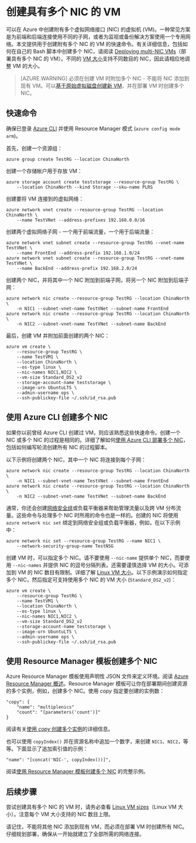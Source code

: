 <properties
   pageTitle="在 Linux VM 上配置多个 NIC | Azure"
   description="了解如何使用 Azure CLI 或 Resource Manager 模板创建附有多个 NIC 的 VM。"
   services="virtual-machines-linux"
   documentationCenter=""
   authors="iainfoulds"
   manager="timlt"
   editor=""/>

<tags
	ms.service="virtual-machines-linux"
	ms.date="08/02/2016"
	wacn.date="09/05/2016"/>

# 创建具有多个 NIC 的 VM
可以在 Azure 中创建附有多个虚拟网络接口 (NIC) 的虚拟机 (VM)。一种常见方案是为前端和后端连接使用不同的子网，或者为监视或备份解决方案使用一个专用网络。本文提供用于创建附有多个 NIC 的 VM 的快速命令。有关详细信息，包括如何在自己的 Bash 脚本中创建多个 NIC，请阅读 [Deploying multi-NIC VMs](/documentation/articles/virtual-network-deploy-multinic-arm-cli/)（部署具有多个 NIC 的 VM）。不同的 [VM 大小](/documentation/articles/virtual-machines-linux-sizes/)支持不同数目的 NIC，因此请相应地调整 VM 的大小。

>[AZURE.WARNING] 必须在创建 VM 时附加多个 NIC - 不能将 NIC 添加到现有 VM。可以[基于原始虚拟磁盘创建新 VM](/documentation/articles/virtual-machines-linux-copy-vm/)，并在部署 VM 时创建多个 NIC。

## 快速命令
确保已登录 [Azure CLI](/documentation/articles/xplat-cli-install/) 并使用 Resource Manager 模式 (`azure config mode arm`)。

首先，创建一个资源组：

    azure group create TestRG --location ChinaNorth

创建一个存储帐户用于存放 VM：

    azure storage account create teststorage --resource-group TestRG \
        --location ChinaNorth --kind Storage --sku-name PLRS

创建要将 VM 连接到的虚拟网络：

    azure network vnet create --resource-group TestRG --location ChinaNorth \
        --name TestVNet --address-prefixes 192.168.0.0/16 

创建两个虚拟网络子网 - 一个用于前端流量，一个用于后端流量：

    azure network vnet subnet create --resource-group TestRG --vnet-name TestVNet \
        --name FrontEnd --address-prefix 192.168.1.0/24
    azure network vnet subnet create --resource-group TestRG --vnet-name TestVNet \
        --name BackEnd --address-prefix 192.168.2.0/24

创建两个 NIC，并将其中一个 NIC 附加到前端子网，将另一个 NIC 附加到后端子网：

    azure network nic create --resource-group TestRG --location ChinaNorth \
        -n NIC1 --subnet-vnet-name TestVNet --subnet-name FrontEnd
    azure network nic create --resource-group TestRG --location ChinaNorth \
        -n NIC2 --subnet-vnet-name TestVNet --subnet-name BackEnd

最后，创建 VM 并附加前面创建的两个 NIC：

    azure vm create \            
        --resource-group TestRG \
        --name TestVM1 \
        --location ChinaNorth \
        --os-type linux \
        --nic-names NIC1,NIC2 \
        --vm-size Standard_DS2_v2
        --storage-account-name teststorage \
        --image-urn UbuntuLTS \
        --admin-username ops \
        --ssh-publickey-file ~/.ssh/id_rsa.pub

## 使用 Azure CLI 创建多个 NIC
如果你以前曾经 Azure CLI 创建过 VM，则应该熟悉这些快速命令。创建一个 NIC 或多个 NIC 的过程是相同的。详细了解如何[使用 Azure CLI 部署多个 NIC](/documentation/articles/virtual-network-deploy-multinic-arm-cli/)，包括如何编写轮流创建所有 NIC 的过程脚本。

以下示例将创建两个 NIC，其中一个 NIC 将连接到每个子网：

    azure network nic create --resource-group TestRG --location ChinaNorth \
        -n NIC1 --subnet-vnet-name TestVNet --subnet-name FrontEnd
    azure network nic create --resource-group TestRG --location ChinaNorth \
        -n NIC2 --subnet-vnet-name TestVNet --subnet-name BackEnd

通常，你还会创建[网络安全组](/documentation/articles/virtual-networks-nsg/)或负载平衡器来帮助管理流量以及跨 VM 分布流量。这些命令与处理多个 NIC 时所用的命令也是一样的。创建的 NIC 将使用 `azure network nic set` 绑定到网络安全组或负载平衡器，例如，在以下示例中：

    azure network nic set --resource-group TestRG --name NIC1 \
        --network-security-group-name TestNSG

创建 VM 时，可以指定多个 NIC。请不要使用 `--nic-name` 提供单个 NIC，而要使用 `--nic-names` 并提供 NIC 的逗号分隔列表。还需要谨慎选择 VM 的大小。可添加到 VM 的 NIC 数目有限制。详细了解 [Linux VM 大小](/documentation/articles/virtual-machines-linux-sizes/)。以下示例演示如何指定多个 NIC，然后指定可支持使用多个 NIC 的 VM 大小 (`Standard_DS2_v2`)：

    azure vm create \            
        --resource-group TestRG \
        --name TestVM1 \
        --location ChinaNorth \
        --os-type linux \
        --nic-names NIC1,NIC2 \
        --vm-size Standard_DS2_v2
        --storage-account-name teststorage \
        --image-urn UbuntuLTS \
        --admin-username ops \
        --ssh-publickey-file ~/.ssh/id_rsa.pub

## 使用 Resource Manager 模板创建多个 NIC
Azure Resource Manager 模板使用声明性 JSON 文件来定义环境。阅读 [Azure Resource Manager 概述](/documentation/articles/resource-group-overview/)。Resource Manager 模板可让你在部署期间创建资源的多个实例，例如，创建多个 NIC。使用 *copy* 指定要创建的实例数：

    "copy": {
        "name": "multiplenics"
        "count": "[parameters('count')]"
    }

阅读有关[使用 *copy* 创建多个实例](/documentation/articles/resource-group-create-multiple/)的详细信息。

也可以使用 `copyIndex()` 并在资源名称中追加一个数字，来创建 `NIC1`、`NIC2`，等等。下面显示了追加索引值的示例：

    "name": "[concat('NIC-', copyIndex())]", 

阅读[使用 Resource Manager 模板创建多个 NIC](/documentation/articles/virtual-network-deploy-multinic-arm-template/) 的完整示例。

## 后续步骤
尝试创建具有多个 NIC 的 VM 时，请务必查看 [Linux VM sizes](/documentation/articles/virtual-machines-linux-sizes/)（Linux VM 大小）。注意每个 VM 大小支持的 NIC 数目上限。

请记住，不能将其他 NIC 添加到现有 VM，而必须在部署 VM 时创建所有 NIC。仔细规划部署，确保从一开始就建立了全部所需的网络连接。

<!---HONumber=Mooncake_0829_2016-->